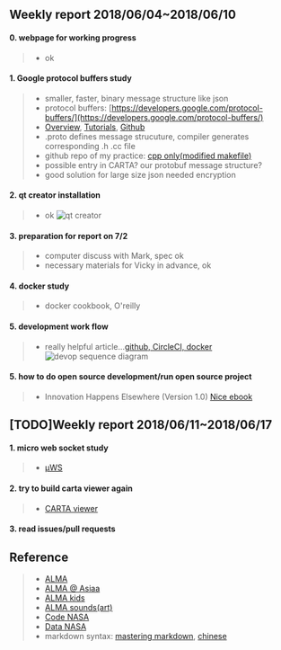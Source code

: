 ## Weekly report 2018/06/04~2018/06/10

#### 0. webpage for working progress
>* ok

#### 1. Google protocol buffers study
>* smaller, faster, binary message structure like json
>* protocol buffers: [https://developers.google.com/protocol-buffers/](https://developers.google.com/protocol-buffers/)
>* [Overview](https://developers.google.com/protocol-buffers/docs/overview), [Tutorials](https://developers.google.com/protocol-buffers/docs/tutorials), [Github](https://github.com/google/protobuf/releases)
>* .proto defines message strucuture, compiler generates corresponding .h .cc file
>* github repo of my practice: [cpp only(modified makefile)](https://github.com/duidae/Asiaa-work/tree/master/protobuf-example)
>* possible entry in CARTA? our protobuf message structure?
>* good solution for large size json needed encryption

#### 2. qt creator installation 
>* ok
![qt creator](https://duidae.github.io/Asiaa-work/images/2018-06-09%2019-03-55%20qtcreator.png)

#### 3. preparation for report on 7/2
>* computer discuss with Mark, spec ok
>* necessary materials for Vicky in advance, ok

#### 4. docker study
>* docker cookbook, O'reilly

#### 5. development work flow
>* really helpful article...[github, CircleCI, docker](http://blog.amowu.com/2015/04/devops-continuous-integration-delivery-docker-circleci-aws-beanstalk.html)
![devop sequence diagram](https://duidae.github.io/Asiaa-work/images/sequence-diagram.png)

#### 5. how to do open source development/run open source project
>* Innovation Happens Elsewhere (Version 1.0) [Nice ebook](https://www.dreamsongs.com/IHE/)

## [TODO]Weekly report 2018/06/11~2018/06/17

#### 1. micro web socket study
>* [µWS](https://github.com/uNetworking/uWebSockets)

#### 2. try to build carta viewer again
>* [CARTA viewer](https://github.com/CARTAvis/carta)

#### 3. read issues/pull requests

## Reference
>* [ALMA](http://www.almaobservatory.org/en/home/)
>* [ALMA @ Asiaa](http://alma.asiaa.sinica.edu.tw/index.php)
>* [ALMA kids](http://kids.alma.cl/?lang=zh)
>* [ALMA sounds(art)](http://www.almasounds.org/)
>* [Code NASA](https://code.nasa.gov/)
>* [Data NASA](https://data.nasa.gov/)
>* markdown syntax: [mastering markdown](https://guides.github.com/features/mastering-markdown/), [chinese](https://github.com/othree/markdown-syntax-zhtw)
